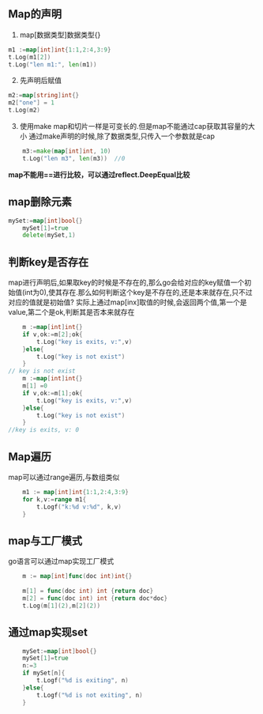 ## Map的声明
1. map[数据类型]数据类型{}
```go
m1 :=map[int]int{1:1,2:4,3:9}
t.Log(m1[2])
t.Log("len m1:", len(m1))
```
2. 先声明后赋值
```go
m2:=map[string]int{}
m2["one"] = 1
t.Log(m2)
```
3. 使用make
map和切片一样是可变长的.但是map不能通过cap获取其容量的大小
通过make声明的时候,除了数据类型,只传入一个参数就是cap
```go
	m3:=make(map[int]int, 10)
	t.Log("len m3", len(m3))  //0
```

**map不能用==进行比较，可以通过reflect.DeepEqual比较**

## map删除元素
```go
mySet:=map[int]bool{}
	mySet[1]=true
	delete(mySet,1)
```

## 判断key是否存在
map进行声明后,如果取key的时候是不存在的,那么go会给对应的key赋值一个初始值(int为0),使其存在.那么如何判断这个key是不存在的,还是本来就存在,只不过对应的值就是初始值?
实际上通过map[inx]取值的时候,会返回两个值,第一个是value,第二个是ok,判断其是否本来就存在
```go
	m :=map[int]int{}
	if v,ok:=m[2];ok{
		t.Log("key is exits, v:",v)
	}else{
		t.Log("key is not exist")
	}
// key is not exist
	m :=map[int]int{}
	m[1] =0
	if v,ok:=m[1];ok{
		t.Log("key is exits, v:",v)
	}else{
		t.Log("key is not exist")
	}
//key is exits, v: 0
```

## Map遍历
map可以通过range遍历,与数组类似
```go
	m1 := map[int]int{1:1,2:4,3:9}
	for k,v:=range m1{
		t.Logf("k:%d v:%d", k,v)
	}
```

## map与工厂模式
go语言可以通过map实现工厂模式
```go
	m := map[int]func(doc int)int{}
	
	m[1] = func(doc int) int {return doc}
	m[2] = func(doc int) int {return doc*doc}
	t.Log(m[1](2),m[2](2))
```

## 通过map实现set
```go
	mySet:=map[int]bool{}
	mySet[1]=true
	n:=3
	if mySet[n]{
		t.Logf("%d is exiting", n)
	}else{
		t.Logf("%d is not exiting", n)
	}
```
